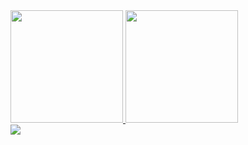 

<div>
  <a href="https://github.com/S4muelCarlos">
  <img height="180em" src="https://github-readme-stats.vercel.app/api?username=S4muelCarlos&show_icons=true&theme=tokyonight&include_all_commits=true&count_private=true"/>
  <img height="180em" src="https://github-readme-stats.vercel.app/api/top-langs/?username=S4muelCarlos&layout=compact&langs_count=8&theme=tokyonight"/>
</div>
<div>
    <img src="https://img.shields.io/badge/Python-3776AB?style=for-the-badge&logo=python&logoColor=white&quot; alt="Python">
</div>

